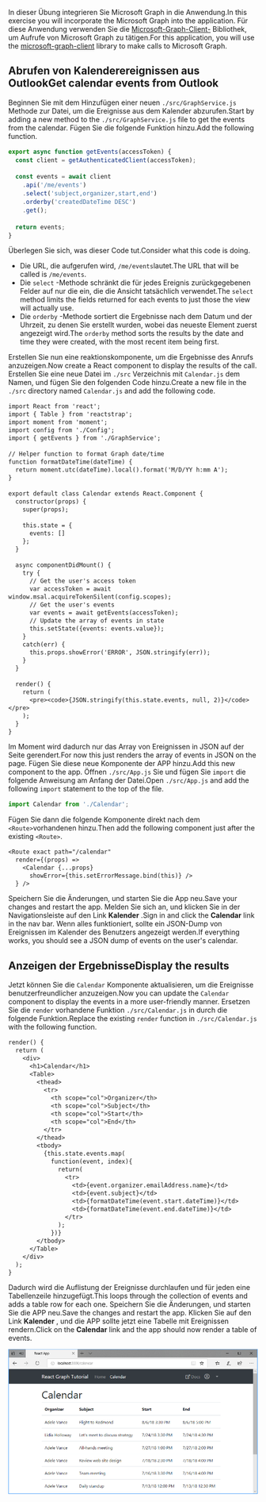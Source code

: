<!-- markdownlint-disable MD002 MD041 -->

<span data-ttu-id="ba88b-101">In dieser Übung integrieren Sie Microsoft Graph in die Anwendung.</span><span class="sxs-lookup"><span data-stu-id="ba88b-101">In this exercise you will incorporate the Microsoft Graph into the application.</span></span> <span data-ttu-id="ba88b-102">Für diese Anwendung verwenden Sie die [Microsoft-Graph-Client-](https://github.com/microsoftgraph/msgraph-sdk-javascript) Bibliothek, um Aufrufe von Microsoft Graph zu tätigen.</span><span class="sxs-lookup"><span data-stu-id="ba88b-102">For this application, you will use the [microsoft-graph-client](https://github.com/microsoftgraph/msgraph-sdk-javascript) library to make calls to Microsoft Graph.</span></span>

## <a name="get-calendar-events-from-outlook"></a><span data-ttu-id="ba88b-103">Abrufen von Kalenderereignissen aus Outlook</span><span class="sxs-lookup"><span data-stu-id="ba88b-103">Get calendar events from Outlook</span></span>

<span data-ttu-id="ba88b-104">Beginnen Sie mit dem Hinzufügen einer neuen `./src/GraphService.js` Methode zur Datei, um die Ereignisse aus dem Kalender abzurufen.</span><span class="sxs-lookup"><span data-stu-id="ba88b-104">Start by adding a new method to the `./src/GraphService.js` file to get the events from the calendar.</span></span> <span data-ttu-id="ba88b-105">Fügen Sie die folgende Funktion hinzu.</span><span class="sxs-lookup"><span data-stu-id="ba88b-105">Add the following function.</span></span>

```js
export async function getEvents(accessToken) {
  const client = getAuthenticatedClient(accessToken);

  const events = await client
    .api('/me/events')
    .select('subject,organizer,start,end')
    .orderby('createdDateTime DESC')
    .get();

  return events;
}
```

<span data-ttu-id="ba88b-106">Überlegen Sie sich, was dieser Code tut.</span><span class="sxs-lookup"><span data-stu-id="ba88b-106">Consider what this code is doing.</span></span>

- <span data-ttu-id="ba88b-107">Die URL, die aufgerufen wird, `/me/events`lautet.</span><span class="sxs-lookup"><span data-stu-id="ba88b-107">The URL that will be called is `/me/events`.</span></span>
- <span data-ttu-id="ba88b-108">Die `select` -Methode schränkt die für jedes Ereignis zurückgegebenen Felder auf nur die ein, die die Ansicht tatsächlich verwendet.</span><span class="sxs-lookup"><span data-stu-id="ba88b-108">The `select` method limits the fields returned for each events to just those the view will actually use.</span></span>
- <span data-ttu-id="ba88b-109">Die `orderby` -Methode sortiert die Ergebnisse nach dem Datum und der Uhrzeit, zu denen Sie erstellt wurden, wobei das neueste Element zuerst angezeigt wird.</span><span class="sxs-lookup"><span data-stu-id="ba88b-109">The `orderby` method sorts the results by the date and time they were created, with the most recent item being first.</span></span>

<span data-ttu-id="ba88b-110">Erstellen Sie nun eine reaktionskomponente, um die Ergebnisse des Anrufs anzuzeigen.</span><span class="sxs-lookup"><span data-stu-id="ba88b-110">Now create a React component to display the results of the call.</span></span> <span data-ttu-id="ba88b-111">Erstellen Sie eine neue Datei im `./src` Verzeichnis mit `Calendar.js` dem Namen, und fügen Sie den folgenden Code hinzu.</span><span class="sxs-lookup"><span data-stu-id="ba88b-111">Create a new file in the `./src` directory named `Calendar.js` and add the following code.</span></span>

```JSX
import React from 'react';
import { Table } from 'reactstrap';
import moment from 'moment';
import config from './Config';
import { getEvents } from './GraphService';

// Helper function to format Graph date/time
function formatDateTime(dateTime) {
  return moment.utc(dateTime).local().format('M/D/YY h:mm A');
}

export default class Calendar extends React.Component {
  constructor(props) {
    super(props);

    this.state = {
      events: []
    };
  }

  async componentDidMount() {
    try {
      // Get the user's access token
      var accessToken = await window.msal.acquireTokenSilent(config.scopes);
      // Get the user's events
      var events = await getEvents(accessToken);
      // Update the array of events in state
      this.setState({events: events.value});
    }
    catch(err) {
      this.props.showError('ERROR', JSON.stringify(err));
    }
  }

  render() {
    return (
      <pre><code>{JSON.stringify(this.state.events, null, 2)}</code></pre>
    );
  }
}
```

<span data-ttu-id="ba88b-112">Im Moment wird dadurch nur das Array von Ereignissen in JSON auf der Seite gerendert.</span><span class="sxs-lookup"><span data-stu-id="ba88b-112">For now this just renders the array of events in JSON on the page.</span></span> <span data-ttu-id="ba88b-113">Fügen Sie diese neue Komponente der APP hinzu.</span><span class="sxs-lookup"><span data-stu-id="ba88b-113">Add this new component to the app.</span></span> <span data-ttu-id="ba88b-114">Öffnen `./src/App.js` Sie und fügen Sie `import` die folgende Anweisung am Anfang der Datei.</span><span class="sxs-lookup"><span data-stu-id="ba88b-114">Open `./src/App.js` and add the following `import` statement to the top of the file.</span></span>

```js
import Calendar from './Calendar';
```

<span data-ttu-id="ba88b-115">Fügen Sie dann die folgende Komponente direkt nach dem `<Route>`vorhandenen hinzu.</span><span class="sxs-lookup"><span data-stu-id="ba88b-115">Then add the following component just after the existing `<Route>`.</span></span>

```JSX
<Route exact path="/calendar"
  render={(props) =>
    <Calendar {...props}
      showError={this.setErrorMessage.bind(this)} />
  } />
```

<span data-ttu-id="ba88b-116">Speichern Sie die Änderungen, und starten Sie die App neu.</span><span class="sxs-lookup"><span data-stu-id="ba88b-116">Save your changes and restart the app.</span></span> <span data-ttu-id="ba88b-117">Melden Sie sich an, und klicken Sie in der Navigationsleiste auf den Link **Kalender** .</span><span class="sxs-lookup"><span data-stu-id="ba88b-117">Sign in and click the **Calendar** link in the nav bar.</span></span> <span data-ttu-id="ba88b-118">Wenn alles funktioniert, sollte ein JSON-Dump von Ereignissen im Kalender des Benutzers angezeigt werden.</span><span class="sxs-lookup"><span data-stu-id="ba88b-118">If everything works, you should see a JSON dump of events on the user's calendar.</span></span>

## <a name="display-the-results"></a><span data-ttu-id="ba88b-119">Anzeigen der Ergebnisse</span><span class="sxs-lookup"><span data-stu-id="ba88b-119">Display the results</span></span>

<span data-ttu-id="ba88b-120">Jetzt können Sie die `Calendar` Komponente aktualisieren, um die Ereignisse benutzerfreundlicher anzuzeigen.</span><span class="sxs-lookup"><span data-stu-id="ba88b-120">Now you can update the `Calendar` component to display the events in a more user-friendly manner.</span></span> <span data-ttu-id="ba88b-121">Ersetzen Sie die `render` vorhandene Funktion `./src/Calendar.js` in durch die folgende Funktion.</span><span class="sxs-lookup"><span data-stu-id="ba88b-121">Replace the existing `render` function in `./src/Calendar.js` with the following function.</span></span>

```JSX
render() {
  return (
    <div>
      <h1>Calendar</h1>
      <Table>
        <thead>
          <tr>
            <th scope="col">Organizer</th>
            <th scope="col">Subject</th>
            <th scope="col">Start</th>
            <th scope="col">End</th>
          </tr>
        </thead>
        <tbody>
          {this.state.events.map(
            function(event, index){
              return(
                <tr>
                  <td>{event.organizer.emailAddress.name}</td>
                  <td>{event.subject}</td>
                  <td>{formatDateTime(event.start.dateTime)}</td>
                  <td>{formatDateTime(event.end.dateTime)}</td>
                </tr>
              );
            })}
        </tbody>
      </Table>
    </div>
  );
}
```

<span data-ttu-id="ba88b-122">Dadurch wird die Auflistung der Ereignisse durchlaufen und für jeden eine Tabellenzeile hinzugefügt.</span><span class="sxs-lookup"><span data-stu-id="ba88b-122">This loops through the collection of events and adds a table row for each one.</span></span> <span data-ttu-id="ba88b-123">Speichern Sie die Änderungen, und starten Sie die APP neu.</span><span class="sxs-lookup"><span data-stu-id="ba88b-123">Save the changes and restart the app.</span></span> <span data-ttu-id="ba88b-124">Klicken Sie auf den Link **Kalender** , und die APP sollte jetzt eine Tabelle mit Ereignissen rendern.</span><span class="sxs-lookup"><span data-stu-id="ba88b-124">Click on the **Calendar** link and the app should now render a table of events.</span></span>

![Screenshot der Ereignistabelle](./images/add-msgraph-01.png)